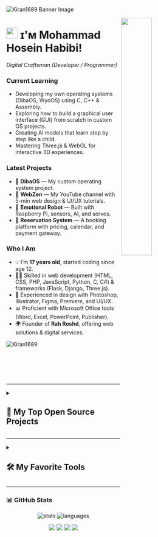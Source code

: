 <!--Banner-->
![Kiran1689 Banner Image](./banner.png)

<!--Night Owl image-->
<div>
  <img align="right" width="40%" src="https://owlbertsio-resized.s3.amazonaws.com/Popper.psd.full.png">
</div>

# <img src="https://emojis.slackmojis.com/emojis/images/1531849430/4246/blob-sunglasses.gif?1531849430" width="30"/> ɪ'ᴍ Mohammad Hosein Habibi! 
*Digital Craftsman (Developer / Programmer)*
<br /> 

<h3 align="left">Current Learning</h3>
<ul align="left">
  <li>Developing my own operating systems (DibaOS, WyoOS) using C, C++ & Assembly.</li>
  <li>Exploring how to build a graphical user interface (GUI) from scratch in custom OS projects.</li>
  <li>Creating AI models that learn step by step like a child.</li>
  <li>Mastering Three.js & WebGL for interactive 3D experiences.</li>
</ul>
  
<h3 align="left">Latest Projects</h3>
<ul align="left">
  <li>🌱 <b>DibaOS</b> — My custom operating system project.</li>
  <li>🎨 <b>WebZen</b> — My YouTube channel with 5-min web design & UI/UX tutorials.</li>
  <li>🤖 <b>Emotional Robot</b> — Built with Raspberry Pi, sensors, AI, and servos.</li>
  <li>🏨 <b>Reservation System</b> — A booking platform with pricing, calendar, and payment gateway.</li>
</ul>

<h3 align="left">Who I Am</h3>
<ul align="left">
  <li>💡 I’m <b>17 years old</b>, started coding since age 12.</li>
  <li>👨‍💻 Skilled in web development (HTML, CSS, PHP, JavaScript, Python, C, C#) & frameworks (Flask, Django, Three.js).</li>
  <li>🎨 Experienced in design with Photoshop, Illustrator, Figma, Premiere, and UI/UX.</li>
  <li>📊 Proficient with Microsoft Office tools (Word, Excel, PowerPoint, Publisher).</li>
  <li>🌍 Founder of <b>Rah Roshd</b>, offering web solutions & digital services.</li>
</ul>
<p align="left">
  <img src="https://komarev.com/ghpvc/?username=mandosein2025&label=Profile%20views&color=770677&style=for-the-badge&logo=star" alt="Kiran1689" style="padding-right:20px;" />
</p>

<br />
<br />
<br />
<br />

---

<details> 
  <summary><h2>📘 My Top Open Source Projects</h2></summary>
  <p align="left">
    <a href="https://github.com/mandosein2025/Harvard-CS50x"><img width="278" src="https://denvercoder1-github-readme-stats.vercel.app/api/pin/?username=mandosein2025&repo=Harvard-CS50x&theme=react&bg_color=1F222E&title_color=F85D7F&hide_border=true&icon_color=F8D866&show_icons=false" alt="Harvard-CS50x"></a>
    <a href="https://github.com/mandosein2025/Harvard-CS50p"><img width="278" src="https://denvercoder1-github-readme-stats.vercel.app/api/pin/?username=mandosein2025&repo=Harvard-CS50p&theme=react&bg_color=1F222E&title_color=F85D7F&hide_border=true&icon_color=F8D866&show_icons=false" alt="Harvard-CS50p"></a>
    <a href="https://github.com/mandosein2025/Harvard-CS50ai"><img width="278" src="https://denvercoder1-github-readme-stats.vercel.app/api/pin?username=mandosein2025&repo=Harvard-CS50ai&theme=react&bg_color=1F222E&title_color=F85D7F&hide_border=true&icon_color=F8D866&show_icons=false" alt="Harvard-CS50ai"></a>
  </p>
</details>


---

<details> 
  <summary><h2>🛠️ My Favorite Tools</h2></summary>

  <h3>👨‍💻 Programming and Markup Languages</h3>

<h3>🚀 Languages</h3>
<p>
  <a href="#"><img alt="HTML" src="https://img.shields.io/badge/HTML-E34F26.svg?logo=html5&logoColor=white"></a>
  <a href="#"><img alt="CSS" src="https://img.shields.io/badge/CSS-1572B6.svg?logo=css3&logoColor=white"></a>
  <a href="#"><img alt="PHP" src="https://img.shields.io/badge/PHP-777BB4.svg?logo=php&logoColor=white"></a>
  <a href="#"><img alt="JavaScript" src="https://img.shields.io/badge/JavaScript-F7DF1E.svg?logo=javascript&logoColor=black"></a>
  <a href="#"><img alt="Python" src="https://img.shields.io/badge/Python-3776AB.svg?logo=python&logoColor=white"></a>
  <a href="#"><img alt="C" src="https://img.shields.io/badge/C-03599C.svg?logo=c&logoColor=white"></a>
  <a href="#"><img alt="C#" src="https://img.shields.io/badge/C%23-239120.svg?logo=c-sharp&logoColor=white"></a>
</p>

<h3>🧰 Frameworks & Libraries</h3>
<p>
  <a href="#"><img alt="Flask" src="https://img.shields.io/badge/Flask-000000.svg?logo=flask&logoColor=white"></a>
  <a href="#"><img alt="Three.js" src="https://img.shields.io/badge/Three.js-000000.svg?logo=three.js&logoColor=white"></a>
  <a href="#"><img alt="Django" src="https://img.shields.io/badge/Django-092E20.svg?logo=django&logoColor=white"></a>
</p>

<h3>💻 Tools</h3>
<p>
  <a href="#"><img alt="Git" src="https://img.shields.io/badge/Git-F05033.svg?logo=git&logoColor=white"></a>
  <a href="#"><img alt="Figma" src="https://img.shields.io/badge/Figma-F24E1E.svg?logo=figma&logoColor=white"></a>
  <a href="#"><img alt="WordPress" src="https://img.shields.io/badge/WordPress-21759B.svg?logo=wordpress&logoColor=white"></a>
</p>

<h3>🎨 Design</h3>
<p>
  <a href="#"><img alt="Photoshop" src="https://img.shields.io/badge/Photoshop-31A8FF.svg?logo=adobephotoshop&logoColor=white"></a>
  <a href="#"><img alt="Illustrator" src="https://img.shields.io/badge/Illustrator-FF9A00.svg?logo=adobeillustrator&logoColor=white"></a>
  <a href="#"><img alt="Premiere Pro" src="https://img.shields.io/badge/Premiere%20Pro-9999FF.svg?logo=adobepremierepro&logoColor=white"></a>
</p>

<h3>📊 Office</h3>
<p>
  <a href="#"><img alt="PowerPoint" src="https://img.shields.io/badge/PowerPoint-B7472A.svg?logo=microsoftpowerpoint&logoColor=white"></a>
  <a href="#"><img alt="Publisher" src="https://img.shields.io/badge/Publisher-217346.svg?logo=microsoftpublisher&logoColor=white"></a>
  <a href="#"><img alt="Word" src="https://img.shields.io/badge/Word-2B579A.svg?logo=microsoftword&logoColor=white"></a>
  <a href="#"><img alt="Excel" src="https://img.shields.io/badge/Excel-217346.svg?logo=microsoftexcel&logoColor=white"></a>
</p>

<h3>✨ Other Skills</h3>
<p>
  <a href="#"><img alt="UI/UX" src="https://img.shields.io/badge/UI%2FUX-FF61F6.svg?logo=figma&logoColor=white"></a>
  <a href="#"><img alt="AI Developer" src="https://img.shields.io/badge/AI%20Developer-FF6F00.svg?logo=openai&logoColor=white"></a>
</p>

</details>


---

### 📊 GitHub Stats
<p align="center">
  <img src="https://github-readme-stats.vercel.app/api?username=mandosein2025&show_icons=true&theme=tokyonight" alt="stats"/>
  <img src="https://github-readme-stats.vercel.app/api/top-langs/?username=mandosein2025&layout=compact&theme=tokyonight" alt="languages"/>
</p>

<p align="center">
  <a href="https://github.com/mandosein2025"><img src="https://img.shields.io/badge/GitHub-100000?style=for-the-badge&logo=github&logoColor=white"/></a>
  <a href="https://www.linkedin.com/in/mandosein2025"><img src="https://img.shields.io/badge/LinkedIn-0077B5?style=for-the-badge&logo=linkedin&logoColor=white"/></a>
  <a href="https://instagram.com/mandosein2025"><img src="https://img.shields.io/badge/Instagram-E4405F?style=for-the-badge&logo=instagram&logoColor=white"/></a>
  <a href="https://youtube.com/@mandosein2025"><img src="https://img.shields.io/badge/YouTube-FF0000?style=for-the-badge&logo=youtube&logoColor=white"/></a>
</p>
